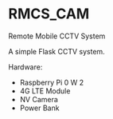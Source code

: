 # RMCS_CAM
Remote Mobile CCTV System 

A simple Flask CCTV system.

Hardware:
  -  Raspberry Pi 0 W 2
  -  4G LTE Module
  -  NV Camera
  -  Power Bank
